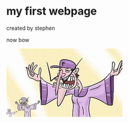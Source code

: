 <!DOCTYPE html>
<html>
<head>
</head>
<body>

<h1>my first webpage</h1>
<p>created by stephen</p>
<p>now bow</p>
<img src="wal.jpg" alt="wallelujah">

</body>
</html>
